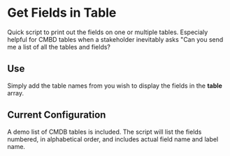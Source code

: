 # Get Fields in Table

Quick script to print out the fields on one or multiple tables. Especialy helpful for CMBD tables when a stakeholder inevitably asks "Can you send me a list of all the tables and fields?

## Use

Simply add the table names from you wish to display the fields in the **table** array.

## Current Configuration

A demo list of CMDB tables is included. The script will list the fields numbered, in alphabetical order, and includes actual field name and label name.
